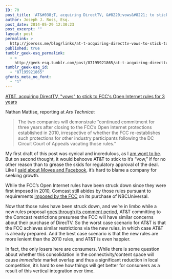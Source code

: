 ```yaml
---
ID: 70
post_title: 'AT&#038;T, acquiring DirectTV, &#8220;vows&#8221; to stick to FCC&#8217;s Open Internet rules for 3 years'
author: Joseph J. Ross, Esq.
post_date: 2014-05-29 12:30:23
post_excerpt: ""
layout: post
permalink: >
  http://joeross.me/blog/links/at-t-acquiring-directtv-vows-to-stick-to-fccs/
published: true
tumblr_geek-esq_permalink:
  - >
    http://geek-esq.tumblr.com/post/87195921865/at-t-acquiring-directtv-vows-to-stick-to-fccs
tumblr_geek-esq_id:
  - "87195921865"
gfonts_meta_no_font:
  - "1"
---
```

<a href='http://arstechnica.com/business/2014/05/with-comcast-time-warner-merger-looming-att-will-acquire-directtv/'>AT&amp;T, acquiring DirectTV, "vows" to stick to FCC's Open Internet rules for 3 years</a><div class="link_description"><p>Nathan Mattise, reporting at <em>Ars Technica</em>:</p>

<blockquote>
  <p>The two companies will demonstrate &#8220;continued commitment for three years after closing to the FCC&#8217;s Open Internet protections established in 2010, irrespective of whether the FCC re-establishes such protections for other industry participants following the DC Circuit Court of Appeals vacating those rules.&#8221;</p>
</blockquote>

<p>My first draft of this post was cynical and incredulous, as I <a href="http://constantandendless.tumblr.com/post/86589962194/comcast-says-its-data-caps-arent-data-caps" target="_blank">am wont to be</a>. But on second thought, it would behoove AT&amp;T to stick to it&#8217;s &#8220;vow,&#8221; if for no other reason than to grease the skids for regulatory approval of the deal. Like I <a href="/post/84847936626/moves-contradicting-previous-statement-may-share-user" target="_blank">said about Moves and Facebook</a>, it&#8217;s hard to blame a company for seeking growth.</p>

<p>While the FCC&#8217;s Open Internet rules have been struck down since they were first imposed in 2010, Comcast still abides by those rules pursuant to requirements <a href="http://corporate.comcast.com/news-information/nbcuniversal-transaction" target="_blank">imposed by the FCC</a> on its purchase of NBCUniversal.</p>

<p>Now that those rules have been struck down, and we&#8217;re in limbo while a new rules proposal <a href="http://www.theverge.com/2014/5/15/5720730/how-to-comment-on-fcc-net-neutrality-proposal" target="_blank">goes through its comment period</a>, AT&amp;T committing to the Comcast restrictions presumes the FCC will have similar concerns about their purchase of DirecTV. So the worst case scenario for AT&amp;T is that the FCC achieves similar restrictions via the new rules, in which case AT&amp;T is already prepared. And the best case scenario is that the new rules are more lenient than the 2010 rules, and AT&amp;T is even happier.</p>

<p>In fact, the only losers here are consumers. While there is some question about whether this consolidation in the connectivity/content space will cause <em>immediate</em> market overlap and thus a significant reduction in local competition, it&#8217;s hard to see how things will get better for consumers as a result of this vertical integration over time.</p></div>